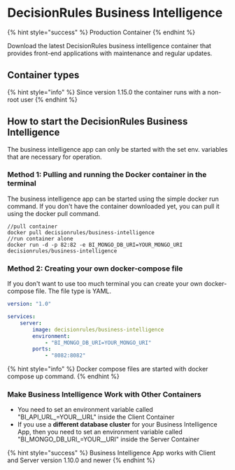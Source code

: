 # DecisionRules Business Intelligence

{% hint style="success" %}
Production Container
{% endhint %}

Download the latest DecisionRules business intelligence container that provides front-end applications with maintenance and regular updates.

## Container types

{% hint style="info" %}
Since version 1.15.0 the container runs with a non-root user
{% endhint %}

## How to start the DecisionRules Business Intelligence

The business intelligence app can only be started with the set env. variables that are necessary for operation.

### Method 1: Pulling and running the Docker container in the terminal

The business intelligence app can be started using the simple docker run command. If you don't have the container downloaded yet, you can pull it using the docker pull command.

```
//pull container
docker pull decisionrules/business-intelligence
//run container alone
docker run -d -p 82:82 -e BI_MONGO_DB_URI=YOUR_MONGO_URI decisionrules/business-intelligence
```

### Method 2: Creating your own docker-compose file

If you don't want to use too much terminal you can create your own docker-compose file. The file type is YAML.

```yaml
version: "1.0"

services:
    server:
        image: decisionrules/business-intelligence
        environment:
            - "BI_MONGO_DB_URI=YOUR_MONGO_URI"
        ports:
            - "8082:8082"
```

{% hint style="info" %}
Docker compose files are started with docker compose up command.
{% endhint %}

### Make Business Intelligence Work with Other Containers

* You need to set an environment variable called "BI\_API\_URL_=YOUR_\_URL" inside the Client Container
* If you use a **different database cluster** for your Business Intelligence App, then you need to set an environment variable called "BI\_MONGO\_DB\_URI_=YOUR_\_URI" inside the Server Container

{% hint style="success" %}
Business Intelligence App works with Client and Server version 1.10.0 and newer
{% endhint %}
